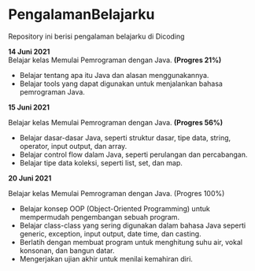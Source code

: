 # PengalamanBelajarku
Repository ini berisi pengalaman belajarku di Dicoding

**14 Juni 2021**  
Belajar kelas Memulai Pemrograman dengan Java. **(Progres 21%)**
 * Belajar tentang apa itu Java dan alasan menggunakannya.
 * Belajar tools yang dapat digunakan untuk menjalankan bahasa pemrograman Java.

**15 Juni 2021**

Belajar kelas Memulai Pemrograman dengan Java. **(Progres 56%)**
  * Belajar dasar-dasar Java, seperti struktur dasar, tipe data, string, operator, input output, dan array.
  * Belajar control flow dalam Java, seperti perulangan dan percabangan.
  * Belajar tipe data koleksi, seperti list, set, dan map.

**20 Juni 2021**  

Belajar kelas Memulai Pemrograman dengan Java. (Progres 100%)
  * Belajar konsep OOP (Object-Oriented Programming) untuk mempermudah pengembangan sebuah program.
  * Belajar class-class yang sering digunakan dalam bahasa Java seperti generic, exception, input output, date time, dan casting. 
  * Berlatih dengan membuat program untuk menghitung suhu air, vokal konsonan, dan bangun datar. 
  * Mengerjakan ujian akhir untuk menilai kemahiran diri.
